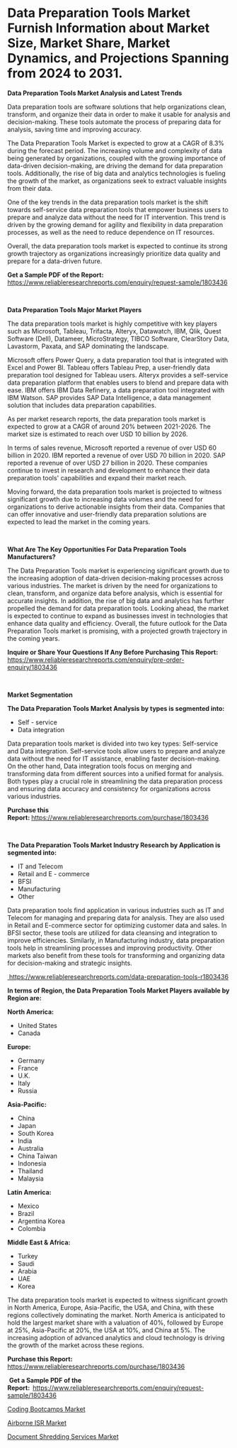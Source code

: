 <p><h1>Data Preparation Tools Market Furnish Information about Market Size, Market Share, Market Dynamics, and Projections Spanning from 2024 to 2031.</h1></p><p><strong>Data Preparation Tools Market Analysis and Latest Trends</strong></p>
<p><p>Data preparation tools are software solutions that help organizations clean, transform, and organize their data in order to make it usable for analysis and decision-making. These tools automate the process of preparing data for analysis, saving time and improving accuracy.</p><p>The Data Preparation Tools Market is expected to grow at a CAGR of 8.3% during the forecast period. The increasing volume and complexity of data being generated by organizations, coupled with the growing importance of data-driven decision-making, are driving the demand for data preparation tools. Additionally, the rise of big data and analytics technologies is fueling the growth of the market, as organizations seek to extract valuable insights from their data.</p><p>One of the key trends in the data preparation tools market is the shift towards self-service data preparation tools that empower business users to prepare and analyze data without the need for IT intervention. This trend is driven by the growing demand for agility and flexibility in data preparation processes, as well as the need to reduce dependence on IT resources.</p><p>Overall, the data preparation tools market is expected to continue its strong growth trajectory as organizations increasingly prioritize data quality and prepare for a data-driven future.</p></p>
<p><strong>Get a Sample PDF of the Report:&nbsp;</strong> <a href="https://www.reliableresearchreports.com/enquiry/request-sample/1803436">https://www.reliableresearchreports.com/enquiry/request-sample/1803436</a></p>
<p>&nbsp;</p>
<p><strong>Data Preparation Tools Major Market Players</strong></p>
<p><p>The data preparation tools market is highly competitive with key players such as Microsoft, Tableau, Trifacta, Alteryx, Datawatch, IBM, Qlik, Quest Software (Dell), Datameer, MicroStrategy, TIBCO Software, ClearStory Data, Lavastorm, Paxata, and SAP dominating the landscape. </p><p>Microsoft offers Power Query, a data preparation tool that is integrated with Excel and Power BI. Tableau offers Tableau Prep, a user-friendly data preparation tool designed for Tableau users. Alteryx provides a self-service data preparation platform that enables users to blend and prepare data with ease. IBM offers IBM Data Refinery, a data preparation tool integrated with IBM Watson. SAP provides SAP Data Intelligence, a data management solution that includes data preparation capabilities.</p><p>As per market research reports, the data preparation tools market is expected to grow at a CAGR of around 20% between 2021-2026. The market size is estimated to reach over USD 10 billion by 2026. </p><p>In terms of sales revenue, Microsoft reported a revenue of over USD 60 billion in 2020. IBM reported a revenue of over USD 70 billion in 2020. SAP reported a revenue of over USD 27 billion in 2020. These companies continue to invest in research and development to enhance their data preparation tools' capabilities and expand their market reach.</p><p>Moving forward, the data preparation tools market is projected to witness significant growth due to increasing data volumes and the need for organizations to derive actionable insights from their data. Companies that can offer innovative and user-friendly data preparation solutions are expected to lead the market in the coming years.</p></p>
<p>&nbsp;</p>
<p><strong>What Are The Key Opportunities For Data Preparation Tools Manufacturers?</strong></p>
<p><p>The Data Preparation Tools market is experiencing significant growth due to the increasing adoption of data-driven decision-making processes across various industries. The market is driven by the need for organizations to clean, transform, and organize data before analysis, which is essential for accurate insights. In addition, the rise of big data and analytics has further propelled the demand for data preparation tools. Looking ahead, the market is expected to continue to expand as businesses invest in technologies that enhance data quality and efficiency. Overall, the future outlook for the Data Preparation Tools market is promising, with a projected growth trajectory in the coming years.</p></p>
<p><strong>Inquire or Share Your Questions If Any Before Purchasing This Report:</strong> <a href="https://www.reliableresearchreports.com/enquiry/pre-order-enquiry/1803436">https://www.reliableresearchreports.com/enquiry/pre-order-enquiry/1803436</a></p>
<p>&nbsp;</p>
<p><strong>Market Segmentation</strong></p>
<p><strong>The Data Preparation Tools Market Analysis by types is segmented into:</strong></p>
<p><ul><li>Self - service</li><li>Data integration</li></ul></p>
<p><p>Data preparation tools market is divided into two key types: Self-service and Data integration. Self-service tools allow users to prepare and analyze data without the need for IT assistance, enabling faster decision-making. On the other hand, Data integration tools focus on merging and transforming data from different sources into a unified format for analysis. Both types play a crucial role in streamlining the data preparation process and ensuring data accuracy and consistency for organizations across various industries.</p></p>
<p><strong>Purchase this Report:&nbsp;</strong><a href="https://www.reliableresearchreports.com/purchase/1803436">https://www.reliableresearchreports.com/purchase/1803436</a></p>
<p>&nbsp;</p>
<p><strong>The Data Preparation Tools Market Industry Research by Application is segmented into:</strong></p>
<p><ul><li>IT and Telecom</li><li>Retail and E - commerce</li><li>BFSI</li><li>Manufacturing</li><li>Other</li></ul></p>
<p><p>Data preparation tools find application in various industries such as IT and Telecom for managing and preparing data for analysis. They are also used in Retail and E-commerce sector for optimizing customer data and sales. In BFSI sector, these tools are utilized for data cleansing and integration to improve efficiencies. Similarly, in Manufacturing industry, data preparation tools help in streamlining processes and improving productivity. Other markets also benefit from these tools for transforming and organizing data for decision-making and strategic insights.</p></p>
<p><a href="https://www.reliableresearchreports.com/data-preparation-tools-r1803436">&nbsp;https://www.reliableresearchreports.com/data-preparation-tools-r1803436</a></p>
<p><strong>In terms of Region, the Data Preparation Tools Market Players available by Region are:</strong></p>
<p>
    <p> <strong> North America: </strong>
        <ul>
            <li>United States</li>
            <li>Canada</li>
        </ul>
        </p> 
    <p> <strong> Europe: </strong>
        <ul>
            <li>Germany</li>
            <li>France</li>
            <li>U.K.</li>
            <li>Italy</li>
            <li>Russia</li>
        </ul>
        </p> 
    <p> <strong> Asia-Pacific: </strong>
        <ul>
            <li>China</li>
            <li>Japan</li>
            <li>South Korea</li>
            <li>India</li>
            <li>Australia</li>
            <li>China Taiwan</li>
            <li>Indonesia</li>
            <li>Thailand</li>
            <li>Malaysia</li>
        </ul>
        </p> 
    <p> <strong> Latin America: </strong>
        <ul>
            <li>Mexico</li>
            <li>Brazil</li>
            <li>Argentina Korea</li>
            <li>Colombia</li>
        </ul>
        </p> 
    <p> <strong> Middle East & Africa: </strong>
        <ul>
            <li>Turkey</li>
            <li>Saudi</li>
            <li>Arabia</li>
            <li>UAE</li>
            <li>Korea</li>
        </ul>
    </p>
    </p>
<p><p>The data preparation tools market is expected to witness significant growth in North America, Europe, Asia-Pacific, the USA, and China, with these regions collectively dominating the market. North America is anticipated to hold the largest market share with a valuation of 40%, followed by Europe at 25%, Asia-Pacific at 20%, the USA at 10%, and China at 5%. The increasing adoption of advanced analytics and cloud technology is driving the growth of the market across these regions.</p></p>
<p><strong>Purchase this Report: </strong><a href="https://www.reliableresearchreports.com/purchase/1803436">https://www.reliableresearchreports.com/purchase/1803436</a></p>
<p>&nbsp;<strong>Get a Sample PDF of the Report:&nbsp;&nbsp;</strong><a href="https://www.reliableresearchreports.com/enquiry/request-sample/1803436">https://www.reliableresearchreports.com/enquiry/request-sample/1803436</a></p>
<p><strong></strong></p>
<p><p><a href="https://github.com/kufem1/Market-Research-Report-List-2/blob/main/coding-bootcamps-market.md">Coding Bootcamps Market</a></p><p><a href="https://github.com/kosella/Market-Research-Report-List-3/blob/main/airborne-isr-market.md">Airborne ISR Market</a></p><p><a href="https://github.com/singletonthaxterkelliehr2df/Market-Research-Report-List-2/blob/main/document-shredding-services-market.md">Document Shredding Services Market</a></p></p>